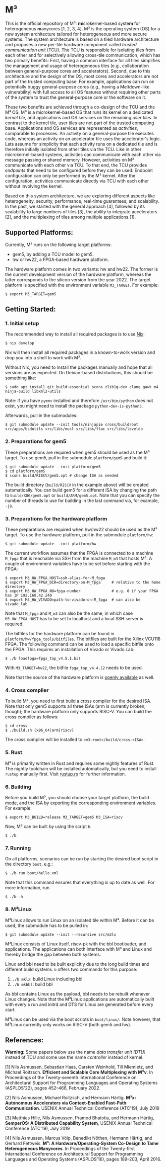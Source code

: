 M³
==

This is the official repository of M³: **m**icrokernel-based syste**m** for heterogeneous **m**anycores [1, 2, 3, 4]. M³ is the operating system (OS) for a new system architecture tailored for heterogeneous and more secure systems. The system architecture is based on a tiled hardware architecture and proposes a new per-tile hardware component called *trusted communication unit* (TCU). The TCU is responsible for isolating tiles from each other and for selectively allowing cross-tile communication, which has two primary benefits: First, having a common interface for all tiles simplifies the management and usage of heterogeneous tiles (e.g., collaboration between general-purpose cores and accelerators). Second, due to this architecture and the design of the OS, most cores and accelerators are not part of the trusted computing base. For example, applications can run on potentially buggy general-purpose cores (e.g., having a Meltdown-like vulnerability) with full access to all OS features without requiring other parts of the system to trust the general-purpose core or the software on it.

These two benefits are achieved through a co-design of the TCU and the M³ OS. M³ is a microkernel-based OS that runs its kernel on a dedicated *kernel tile*, and applications and OS services on the remaining *user tiles*. In contrast to the kernel tile, user tiles are not part of the trusted computing base. Applications and OS services are represented as *activities*, comparable to processes. An activity on a general-purpose tile executes code, whereas an activity on an accelerator tile uses the accelerator's logic. Lets assume for simplicity that each activity runs on a dedicated tile and is therefore initially isolated from other tiles via the TCU. Like in other microkernel-based systems, activities can communicate with each other via message passing or shared memory. However, activities on M³ communicate with each other via TCU. To that end, the TCU provides *endpoints* that need to be configured before they can be used. Endpoint configuration can only be performed by the M³ kernel. After the configuration, activities communicate directly via TCU with each other without involving the kernel.

Based on this system architecture, we are exploring different aspects like heterogeneity, security, performance, real-time guarantees, and scalability. In the past, we started with the general approach [4], followed by its scalability to large numbers of tiles [3], the ability to integrate accelerators [2], and the multiplexing of tiles among multiple applications [1].

Supported Platforms:
--------------------

Currently, M³ runs on the following target platforms:

- gem5, by adding a TCU model to gem5.
- hw or hw22, a FPGA-based hardware platform.

The hardware platform comes in two variants: hw and hw22. The former is the current development version of the hardware platform, whereas the latter corresponds to the silicon version from the year 2022. The target platform is specified with the environment variable `M3_TARGET`. For example:

    $ export M3_TARGET=gem5

Getting Started:
----------------

### 1. Initial setup

The recommended way to install all required packages is to use [Nix](https://nixos.org/):

    $ nix develop

Nix will then install all required packages in a known-to-work version and drop you into a shell to work with M³.

Without Nix, you need to install the packages manually and hope that all versions are as expected. On Debian-based distributions, this should be something like:

    $ sudo apt install git build-essential scons zlib1g-dev clang gawk m4 ninja-build libxml2-utils

Note: If you have `pyenv` installed and therefore `/usr/bin/python` does not exist, you might need to install the package `python-dev-is-python3`.

Afterwards, pull in the submodules:

    $ git submodule update --init tools/ninjapie cross/buildroot src/apps/bsdutils src/libs/musl src/libs/flac src/libs/leveldb

### 2. Preparations for gem5

These preparations are required when gem5 should be used as the M³ target. To use gem5, pull in the submodule `platform/gem5` and build it:

    $ git submodule update --init platform/gem5
    $ cd platform/gem5
    $ scons build/RISCV/gem5.opt # change ISA as needed

The build directory (`build/RISCV` in the example above) will be created automatically. You can build gem5 for a different ISA by changing the path to `build/X86/gem5.opt` or `build/ARM/gem5.opt`. Note that you can specify the number of threads to use for building in the last command via, for example, `-j8`.

### 3. Preparations for the hardware platform

These preparations are required when hw/hw22 should be used as the M³ target. To use the hardware platform, pull in the submodule `platform/hw`:

    $ git submodule update --init platform/hw

The current workflow assumes that the FPGA is connected to a machine `M_fpga` that is reachable via SSH from the machine `M_m3` that hosts M³. A couple of environment variables have to be set before starting with the FPGA:

    $ export M3_HW_FPGA_HOST=ssh-alias-for-M_fpga
    $ export M3_HW_FPGA_DIR=directory-on-M_fpga     # relative to the home directory
    $ export M3_HW_FPGA_NO=fpga-number              # e.g. 0 if your FPGA has IP 192.168.42.240
    $ export M3_HW_VIVADO=path-to-vivado-on-M_fpga  # can also be vivado_lab

Note that `M_fpga` and `M_m3` can also be the same, in which case `M3_HW_FPGA_HOST` has to be set to localhost and a local SSH server is required.

The bitfiles for the hardware platform can be found in `platform/hw/fpga_tools/bitfiles`. The bitfiles are built for the Xilinx VCU118 FPGA. The following command can be used to load a specific bitfile onto the FPGA. This requires an installation of Vivado or Vivado Lab:

    $ ./b loadfpga=fpga_top_v4.5.1.bit

With `M3_TARGET=hw22`, the bitfile `fpga_top_v4.4.12` needs to be used.

Note that the source of the hardware platform is [openly available](https://github.com/Barkhausen-Institut/M3-hardware) as well.

### 4. Cross compiler

To build M³, you need to first build a cross compiler for the desired ISA. Note that only gem5 supports all three ISAs (arm is currently broken, though); the hardware platform only supports RISC-V. You can build the cross compiler as follows:

    $ cd cross
    $ ./build.sh (x86_64|arm|riscv)

The cross compiler will be installed to ``<m3-root>/build/cross-<ISA>``.

### 5. Rust

M³ is primarily written in Rust and requires some nightly features of Rust. The nightly toolchain will be installed automatically, but you need to install `rustup` manually first. Visit [rustup.rs](https://rustup.rs/) for further information.

### 6. Building

Before you build M³, you should choose your target platform, the build mode, and the ISA by exporting the corresponding environment variables. For example:

    $ export M3_BUILD=release M3_TARGET=gem5 M3_ISA=riscv

Now, M³ can be built by using the script `b`:

    $ ./b

### 7. Running

On all platforms, scenarios can be run by starting the desired boot script in the directory `boot`, e.g.:

    $ ./b run boot/hello.xml

Note that this command ensures that everything is up to date as well. For more information, run

    $ ./b -h

### 8. M³Linux

M³Linux allows to run Linux on an isolated tile within M³. Before it can be used, the submodule has to be pulled in:

    $ git submodule update --init --recursive src/m3lx

M³Linux consists of Linux itself, riscv-pk with the bbl bootloader, and applications. The applications can both interface with M³ and Linux and thereby bridge the gap between both systems.

Linux and bbl need to be built explicitly due to the long build times and different build systems. `b` offers two commands for this purpose:

1. `./b mklx`: build Linux including bbl
2. `./b mkbbl`: build bbl

As bbl contains Linux as the payload, bbl needs to be rebuilt whenever Linux changes. Note that the M³Linux applications are automatically built with every `b` run and initrd and DTS for Linux are generated before every start.

M³Linux can be used via the boot scripts in `boot/linux/`. Note however, that M³Linux currently only works on RISC-V (both gem5 and hw).

References:
-----------

**Warning:** Some papers below use the name *data transfer unit (DTU)* instead of TCU and some use the name *controller* instead of kernel.

[1] Nils Asmussen, Sebastian Haas, Carsten Weinhold, Till Miemietz, and Michael Roitzsch. **Efficient and Scalable Core Multiplexing with M³v**. In Proceedings of the Twenty-seventh International Conference on Architectural Support for Programming Languages and Operating Systems (ASPLOS'22), pages 452–466, February 2022.

[2] Nils Asmussen, Michael Roitzsch, and Hermann Härtig. **M³x: Autonomous Accelerators via Context-Enabled Fast-Path Communication**. USENIX Annual Technical Conference (ATC'19), July 2019

[3] Matthias Hille, Nils Asmussen, Pramod Bhatotia, and Hermann Härtig, **SemperOS: A Distributed Capability System**, USENIX Annual Technical Conference (ATC'19), July 2019

[4] Nils Asmussen, Marcus Völp, Benedikt Nöthen, Hermann Härtig, and Gerhard Fettweis. **M³: A Hardware/Operating-System Co-Design to Tame Heterogeneous Manycores**. In Proceedings of the Twenty-first International Conference on Architectural Support for Programming Languages and Operating Systems (ASPLOS'16), pages 189-203, April 2016.

